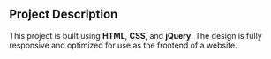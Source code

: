 ## Project Description

This project is built using **HTML**, **CSS**, and **jQuery**. The design is fully responsive and optimized for use as the frontend of a website.
